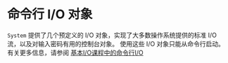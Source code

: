 # 命令行 I/O 对象

`System` 提供了几个预定义的 I/O 对象，实现了大多数操作系统提供的标准 I/O 流，以及对输入密码有用的控制台对象。
使用这些 I/O 对象只能从命令行启动。 有关更多信息，请参阅 [基本I/O课程中的命令行I/O](../io/cl.md)
